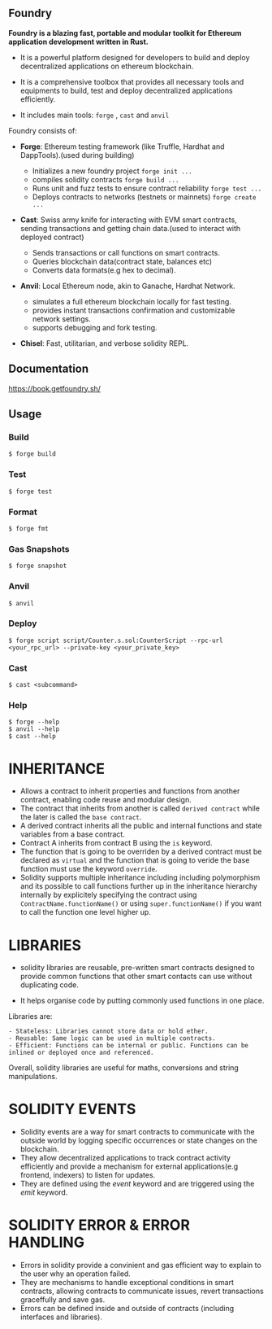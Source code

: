 ## Foundry

**Foundry is a blazing fast, portable and modular toolkit for Ethereum application development written in Rust.**

- It is a powerful platform designed for developers to build and deploy decentralized applications on ethereum blockchain.

- It is a comprehensive toolbox that provides all necessary tools and equipments to build, test and deploy decentralized applications efficiently.

- It includes main tools: `forge` , `cast` and `anvil`



Foundry consists of:

- **Forge**: Ethereum testing framework (like Truffle, Hardhat and DappTools).(used during building)

    - Initializes a new foundry project `forge init ... `
    - compiles solidity contracts `forge build ... `
    - Runs unit and fuzz tests to ensure contract reliability `forge test ...`
    - Deploys contracts to networks (testnets or mainnets) `forge create ...`

- **Cast**: Swiss army knife for interacting with EVM smart contracts, sending transactions and getting chain data.(used to interact with deployed contract)

    - Sends transactions or call functions on smart contracts.
    - Queries blockchain data(contract state, balances etc)
    - Converts data formats(e.g hex to decimal).

- **Anvil**: Local Ethereum node, akin to Ganache, Hardhat Network.

    - simulates a full ethereum blockchain locally for fast testing.
    - provides instant transactions confirmation and customizable network settings.
    - supports debugging and fork testing.

- **Chisel**: Fast, utilitarian, and verbose solidity REPL.

## Documentation

https://book.getfoundry.sh/

## Usage

### Build

```shell
$ forge build
```

### Test

```shell
$ forge test
```

### Format

```shell
$ forge fmt
```

### Gas Snapshots

```shell
$ forge snapshot
```

### Anvil

```shell
$ anvil
```

### Deploy

```shell
$ forge script script/Counter.s.sol:CounterScript --rpc-url <your_rpc_url> --private-key <your_private_key>
```

### Cast

```shell
$ cast <subcommand>
```

### Help

```shell
$ forge --help
$ anvil --help
$ cast --help
```


# INHERITANCE

- Allows a contract to inherit properties and functions from another contract, enabling code reuse and modular design.
- The contract that inherits from another is called `derived contract` while the later is called the `base contract`.
- A derived contract inherits all the public and internal functions and state variables from a base contract.
- Contract A inherits from contract B using the `is` keyword.
- The function that is going to be overriden by a derived contract must be declared as `virtual` and the function that is going to veride the base function must use the keyword `override`.
- Solidity supports multiple inheritance including including polymorphism and its possible to call functions further up in the inheritance hierarchy internally by explicitely specifying the contract using `ContractName.functionName()` or using `super.functionName()` if you want to call the function one level higher up.


# LIBRARIES

- solidity libraries are reusable, pre-written smart contracts designed to provide common functions that other smart contacts can use without duplicating code.

- It helps organise code by putting commonly used functions in one place.

Libraries are:

    - Stateless: Libraries cannot store data or hold ether.
    - Reusable: Same logic can be used in multiple contracts.
    - Efficient: Functions can be internal or public. Functions can be inlined or deployed once and referenced.

Overall, solidity libraries are useful for maths, conversions and string manipulations.


# SOLIDITY EVENTS

- Solidity events are a way for smart contracts to communicate with the outside world by logging specific occurrences or state changes on the blockchain.
- They allow decentralized applications to track contract activity efficiently and provide a mechanism for external applications(e.g frontend, indexers) to listen for updates.
- They are defined using the *event* keyword and are triggered using the *emit* keyword.

# SOLIDITY ERROR & ERROR HANDLING

- Errors in solidity provide a convinient and gas efficient way to explain to the user why an operation failed.
- They are mechanisms to handle exceptional conditions in smart contracts, allowing contracts to communicate issues, revert transactions graceffully and save gas.
- Errors can be defined inside and outside of contracts (including interfaces and libraries).